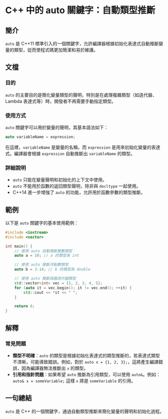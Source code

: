 <!--
Meta Description: # C++ 中的 auto 關鍵字：自動類型推斷 ## 簡介 `auto` 是 C++11 標準引入的一個關鍵字，允許編譯器根據初始化表達式自動推斷變量的類型，從而使程式碼更加簡潔和易於維護。 ## 文檔 ### 目的 `auto` 的主要目的是簡化變量類型的聲明，特別是在處理複雜類型（如迭代器、L...
Meta Keywords: auto, variablename, expression, int, vec
-->

# C++ 中的 auto 關鍵字：自動類型推斷

## 簡介
`auto` 是 C++11 標準引入的一個關鍵字，允許編譯器根據初始化表達式自動推斷變量的類型，從而使程式碼更加簡潔和易於維護。

## 文檔
### 目的
`auto` 的主要目的是簡化變量類型的聲明，特別是在處理複雜類型（如迭代器、Lambda 表達式等）時，開發者不再需要手動指定類型。

### 使用方式
`auto` 關鍵字可以用於變量的聲明，其基本語法如下：
```cpp
auto variableName = expression;
```
在這裡，`variableName` 是變量的名稱，而 `expression` 是用來初始化變量的表達式。編譯器會根據 `expression` 自動推斷出 `variableName` 的類型。

### 詳細說明
- `auto` 只能在變量聲明和初始化的上下文中使用。
- `auto` 不能用於函數的返回類型聲明，除非與 `decltype` 一起使用。
- C++14 進一步增強了 `auto` 的功能，允許用於函數參數的類型推斷。

## 範例
以下是 `auto` 關鍵字的基本使用範例：

```cpp
#include <iostream>
#include <vector>

int main() {
    // 使用 auto 自動推斷整數類型
    auto a = 10; // a 的類型為 int

    // 使用 auto 推斷浮點數類型
    auto b = 3.14; // b 的類型為 double

    // 使用 auto 推斷容器迭代器類型
    std::vector<int> vec = {1, 2, 3, 4, 5};
    for (auto it = vec.begin(); it != vec.end(); ++it) {
        std::cout << *it << " ";
    }

    return 0;
}
```

## 解釋
### 常見問題
- **類型不明確**：`auto` 的類型是根據初始化表達式的類型推斷的，若表達式類型不清晰，可能導致錯誤。例如，對於 `auto x = {1, 2, 3};`，這將產生編譯錯誤，因為編譯器無法推斷出 `x` 的類型。
- **引用和指針問題**：如果希望 `auto` 推斷為引用類型，可以使用 `auto&`。例如：`auto& x = someVariable;` 這樣 `x` 將是 `someVariable` 的引用。

## 一句總結
`auto` 是 C++ 的一個關鍵字，通過自動類型推斷來簡化變量的聲明和初始化過程。